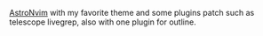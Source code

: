[AstroNvim](https://github.com/AstroNvim/AstroNvim) with my favorite theme and some plugins patch such as telescope livegrep, also with one plugin for outline.
